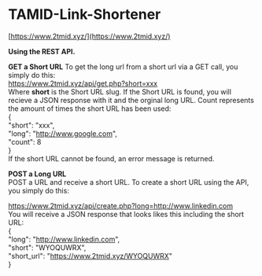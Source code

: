 # TAMID-Link-Shortener
[https://www.2tmid.xyz/](https://www.2tmid.xyz/)

**Using the REST API.**

**GET a Short URL**
To get the long url from a short url via a GET call, you simply do this:  
https://www.2tmid.xyz/api/get.php?short=xxx  
Where **short** is the Short URL slug. If the Short URL is found, you will recieve a JSON response with it and the orginal long URL. Count represents the amount of times the short URL has been used:  
{  
	"short": "xxx",  
	"long": "http://www.google.com",  
	"count": 8  
}  
If the short URL cannot be found, an error message is returned.  

**POST a Long URL**  
POST a URL and receive a short URL. To create a short URL using the API, you simply do this:  

https://www.2tmid.xyz/api/create.php?long=http://www.linkedin.com  
You will receive a JSON response that looks likes this including the short URL:  
{  
	"long": "http://www.linkedin.com",  
	"short": "WYOQUWRX",  
	"short_url": "https://www.2tmid.xyz/WYOQUWRX"  
}  
